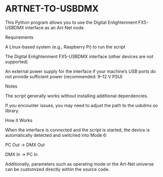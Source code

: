 # ARTNET-TO-USBDMX
This Python program allows you to use the Digital Enlightenment FX5-USBDMX interface as an Art-Net node.

Requirements

A Linux-based system (e.g., Raspberry Pi) to run the script

The Digital Enlightenment FX5-USBDMX interface (other devices are not supported)

An external power supply for the interface if your machine’s USB ports do not provide sufficient power
(recommended: 9–12 V PSU)

Notes

The script generally works without installing additional dependencies.

If you encounter issues, you may need to adjust the path to the usbdmx.so library.

How it Works

When the interface is connected and the script is started, the device is automatically detected and switched into Mode 6:

PC Out → DMX Out

DMX In → PC In

Additionally, parameters such as operating mode or the Art-Net universe can be customized directly within the source code.
